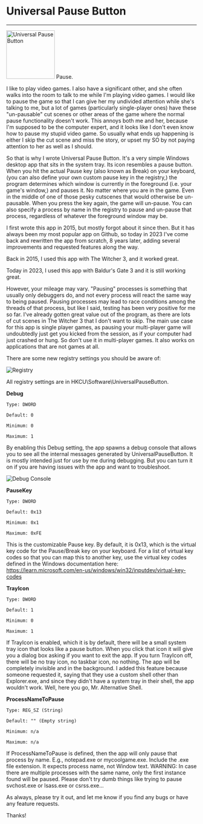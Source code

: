 # Universal Pause Button
------------------------

<img src="https://github.com/ryanries/UniversalPauseButton/blob/master/NiceLogo.png" width="128" height="128" alt="Universal Pause Button"> Pause.

I like to play video games. I also have a significant other, and she often walks into the room to talk to me while I'm playing video games. I would like to pause the game so that I can give her my undivided attention while she's talking to me, but a lot of games (particularly single-player ones) have these "un-pausable" cut scenes or other areas of the game where the normal pause functionality doesn't work.  This annoys both me and her, because I'm supposed to be the computer expert, and it looks like I don't even know how to pause my stupid video game. So usually what ends up happening is either I skip the cut scene and miss the story, or upset my SO by not paying attention to her as well as I should.

So that is why I wrote Universal Pause Button. It's a very simple Windows desktop app that sits in the system tray. Its icon resembles a pause button. When you hit the actual Pause key (also known as Break) on your keyboard, (you can also define your own custom pause key in the registry,) the program determines which window is currently in the foreground (i.e. your game's window,) and pauses it. No matter where you are in the game. Even in the middle of one of those pesky cutscenes that would otherwise be un-pausable. When you press the key again, the game will un-pause. You can also specify a process by name in the registry to pause and un-pause that process, regardless of whatever the foreground window may be.

I first wrote this app in 2015, but mostly forgot about it since then. But it has always been my most popular app on Github, so today in 2023 I've come back and rewritten the app from scratch, 8 years later, adding several improvements and requested features along the way.

Back in 2015, I used this app with The Witcher 3, and it worked great.

Today in 2023, I used this app with Baldur's Gate 3 and it is still working great.

However, your mileage may vary. "Pausing" processes is something that usually only debuggers do, and not every process will react the same way to being paused. Pausing processes may lead to race conditions among the threads of that process, but like I said, testing has been very positive for me so far. I've already gotten great value out of the program, as there are lots of cut scenes in The Witcher 3 that I don't want to skip. The main use case for this app is single player games, as pausing your multi-player game will undoubtedly just get you kicked from the session, as if your computer had just crashed or hung. So don't use it in multi-player games. It also works on applications that are not games at all.

There are some new registry settings you should be aware of:

![Registry](https://github.com/ryanries/UniversalPauseButton/blob/master/registry.png)

All registry settings are in HKCU\Software\UniversalPauseButton.

**Debug**

    Type: DWORD
	
    Default: 0
	
	Minimum: 0
	
	Maximum: 1
	

By enabling this Debug setting, the app spawns a debug console that allows you to see all the internal messages generated by UniversalPauseButton. It is mostly intended just for use by me during debugging. But you can turn it on if you are having issues with the app and want to troubleshoot.

![Debug Console](https://github.com/ryanries/UniversalPauseButton/blob/master/debugconsole.png)

**PauseKey**

    Type: DWORD
	
    Default: 0x13
	
	Minimum: 0x1
	
	Maximum: 0xFE
	

This is the customizable Pause key. By default, it is 0x13, which is the virtual key code for the Pause/Break key on your keyboard. For a list of virtual key codes so that you can map this to another key, use the virtual key codes defined in the Windows documentation here: https://learn.microsoft.com/en-us/windows/win32/inputdev/virtual-key-codes

**TrayIcon**

    Type: DWORD
	
    Default: 1
	
	Minimum: 0
	
	Maximum: 1


If TrayIcon is enabled, which it is by default, there will be a small system tray icon that looks like a pause button. When you click that icon it will give you a dialog box asking if you want to exit the app. If you turn TrayIcon off, there will be no tray icon, no taskbar icon, no nothing. The app will be completely invisible and in the background. I added this feature because someone requested it, saying that they use a custom shell other than Explorer.exe, and since they didn't have a system tray in their shell, the app wouldn't work. Well, here you go, Mr. Alternative Shell.

**ProcessNameToPause**

    Type: REG_SZ (String)
	
	Default: "" (Empty string)
	
	Minimum: n/a
	
	Maximum: n/a
	

If ProcessNameToPause is defined, then the app will only pause that process by name. E.g., notepad.exe or mycoolgame.exe. Include the .exe file extension. It expects process name, not Window text. WARNING: In case there are multiple processes with the same name, only the first instance found will be paused. Please don't try dumb things like trying to pause svchost.exe or lsass.exe or csrss.exe...


As always, please try it out, and let me know if you find any bugs or have any feature requests.

Thanks!